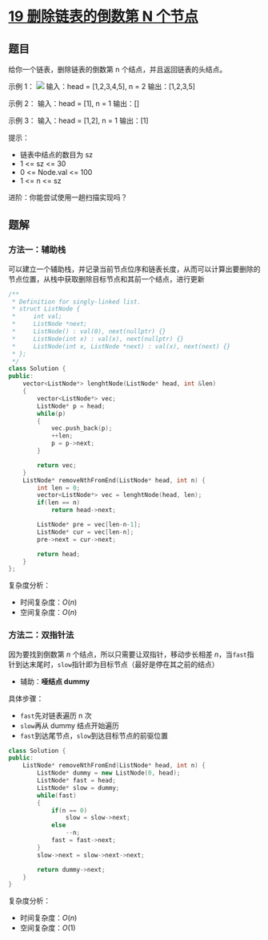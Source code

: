 
# [19 删除链表的倒数第 N 个节点](https://leetcode.cn/problems/remove-nth-node-from-end-of-list/)

## 题目

给你一个链表，删除链表的倒数第 n 个结点，并且返回链表的头结点。

示例 1：
![](https://assets.leetcode.com/uploads/2020/10/03/remove_ex1.jpg)
输入：head = [1,2,3,4,5], n = 2
输出：[1,2,3,5]

示例 2：
输入：head = [1], n = 1
输出：[]

示例 3：
输入：head = [1,2], n = 1
输出：[1]


提示：

- 链表中结点的数目为 sz
- 1 <= sz <= 30
- 0 <= Node.val <= 100
- 1 <= n <= sz
 

进阶：你能尝试使用一趟扫描实现吗？


## 题解

### 方法一：辅助栈

可以建立一个辅助栈，并记录当前节点位序和链表长度，从而可以计算出要删除的节点位置，从栈中获取删除目标节点和其前一个结点，进行更新

```cpp
/**
 * Definition for singly-linked list.
 * struct ListNode {
 *     int val;
 *     ListNode *next;
 *     ListNode() : val(0), next(nullptr) {}
 *     ListNode(int x) : val(x), next(nullptr) {}
 *     ListNode(int x, ListNode *next) : val(x), next(next) {}
 * };
 */
class Solution {
public:
    vector<ListNode*> lenghtNode(ListNode* head, int &len)
    {
        vector<ListNode*> vec;
        ListNode* p = head;
        while(p)
        {
            vec.push_back(p);
            ++len;
            p = p->next;
        }

        return vec;
    }
    ListNode* removeNthFromEnd(ListNode* head, int n) {
        int len = 0;
        vector<ListNode*> vec = lenghtNode(head, len);
        if(len == n)
            return head->next;

        ListNode* pre = vec[len-n-1];
        ListNode* cur = vec[len-n];
        pre->next = cur->next;

        return head;
    }
};
```

复杂度分析：
- 时间复杂度：$O(n)$
- 空间复杂度：$O(n)$


### 方法二：双指针法

因为要找到倒数第 $n$ 个结点，所以只需要让双指针，移动步长相差 $n$，当`fast`指针到达末尾时，`slow`指针即为目标节点（最好是停在其之前的结点）

- 辅助：**哑结点 dummy**

具体步骤：
- `fast`先对链表遍历 n 次
- `slow`再从 dummy 结点开始遍历
- `fast`到达尾节点，`slow`到达目标节点的前驱位置

```cpp
class Solution {
public:
    ListNode* removeNthFromEnd(ListNode* head, int n) {
        ListNode* dummy = new ListNode(0, head);
        ListNode* fast = head;
        ListNode* slow = dummy;
        while(fast)
        {
            if(n == 0)
                slow = slow->next;
            else
                --n;
            fast = fast->next;
        }
        slow->next = slow->next->next;

        return dummy->next;
    }
}
```

复杂度分析：
- 时间复杂度：$O(n)$
- 空间复杂度：$O(1)$





